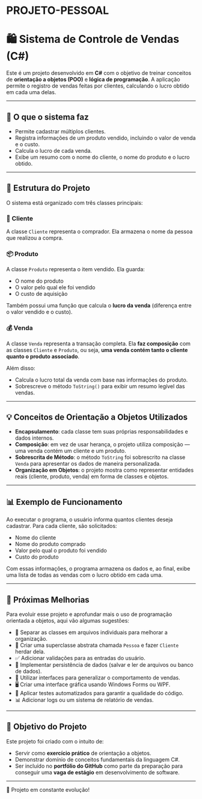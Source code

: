 # PROJETO-PESSOAL
# 🛍️ Sistema de Controle de Vendas (C#)

Este é um projeto desenvolvido em **C#** com o objetivo de treinar conceitos de **orientação a objetos (POO)** e **lógica de programação**. A aplicação permite o registro de vendas feitas por clientes, calculando o lucro obtido em cada uma delas.

---

## 📌 O que o sistema faz

- Permite cadastrar múltiplos clientes.
- Registra informações de um produto vendido, incluindo o valor de venda e o custo.
- Calcula o lucro de cada venda.
- Exibe um resumo com o nome do cliente, o nome do produto e o lucro obtido.

---

## 🧱 Estrutura do Projeto

O sistema está organizado com três classes principais:

### 🧑 Cliente
A classe `Cliente` representa o comprador. Ela armazena o nome da pessoa que realizou a compra.

### 📦 Produto
A classe `Produto` representa o item vendido. Ela guarda:
- O nome do produto
- O valor pelo qual ele foi vendido
- O custo de aquisição

Também possui uma função que calcula o **lucro da venda** (diferença entre o valor vendido e o custo).

### 💰 Venda
A classe `Venda` representa a transação completa. Ela **faz composição** com as classes `Cliente` e `Produto`, ou seja, **uma venda contém tanto o cliente quanto o produto associado**.

Além disso:
- Calcula o lucro total da venda com base nas informações do produto.
- Sobrescreve o método `ToString()` para exibir um resumo legível das vendas.

---

## 💡 Conceitos de Orientação a Objetos Utilizados

- **Encapsulamento**: cada classe tem suas próprias responsabilidades e dados internos.
- **Composição**: em vez de usar herança, o projeto utiliza composição — uma venda contém um cliente e um produto.
- **Sobrescrita de Método**: o método `ToString` foi sobrescrito na classe `Venda` para apresentar os dados de maneira personalizada.
- **Organização em Objetos**: o projeto mostra como representar entidades reais (cliente, produto, venda) em forma de classes e objetos.

---

## 📊 Exemplo de Funcionamento

Ao executar o programa, o usuário informa quantos clientes deseja cadastrar. Para cada cliente, são solicitados:

- Nome do cliente
- Nome do produto comprado
- Valor pelo qual o produto foi vendido
- Custo do produto

Com essas informações, o programa armazena os dados e, ao final, exibe uma lista de todas as vendas com o lucro obtido em cada uma.

---

## 🧠 Próximas Melhorias

Para evoluir esse projeto e aprofundar mais o uso de programação orientada a objetos, aqui vão algumas sugestões:

- 📁 Separar as classes em arquivos individuais para melhorar a organização.
- 👤 Criar uma superclasse abstrata chamada `Pessoa` e fazer `Cliente` herdar dela.
- ✅ Adicionar validações para as entradas do usuário.
- 💾 Implementar persistência de dados (salvar e ler de arquivos ou banco de dados).
- 🔄 Utilizar interfaces para generalizar o comportamento de vendas.
- 🖥️ Criar uma interface gráfica usando Windows Forms ou WPF.
- 🧪 Aplicar testes automatizados para garantir a qualidade do código.
- 📊 Adicionar logs ou um sistema de relatório de vendas.

---

## 🎯 Objetivo do Projeto

Este projeto foi criado com o intuito de:

- Servir como **exercício prático** de orientação a objetos.
- Demonstrar domínio de conceitos fundamentais da linguagem C#.
- Ser incluído no **portfólio do GitHub** como parte da preparação para conseguir uma **vaga de estágio** em desenvolvimento de software.

---

🚀 Projeto em constante evolução!
